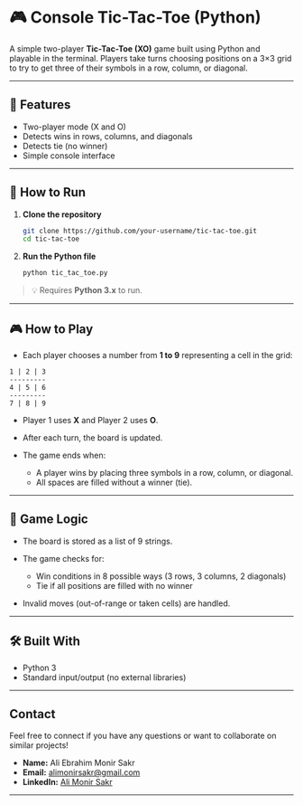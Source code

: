 # 🎮 Console Tic-Tac-Toe (Python)

A simple two-player **Tic-Tac-Toe (XO)** game built using Python and playable in the terminal. Players take turns choosing positions on a 3×3 grid to try to get three of their symbols in a row, column, or diagonal.

---

## 📌 Features

- Two-player mode (X and O)
- Detects wins in rows, columns, and diagonals
- Detects tie (no winner)
- Simple console interface

---

## 🚀 How to Run

1. **Clone the repository**
   ```bash
   git clone https://github.com/your-username/tic-tac-toe.git
   cd tic-tac-toe
    ```

2. **Run the Python file**

   ```bash
   python tic_tac_toe.py
   ```

> 💡 Requires **Python 3.x** to run.

---

## 🎮 How to Play

* Each player chooses a number from **1 to 9** representing a cell in the grid:

```
1 | 2 | 3
---------
4 | 5 | 6
---------
7 | 8 | 9
```

* Player 1 uses **X** and Player 2 uses **O**.
* After each turn, the board is updated.
* The game ends when:

  * A player wins by placing three symbols in a row, column, or diagonal.
  * All spaces are filled without a winner (tie).

---

## 🧠 Game Logic

* The board is stored as a list of 9 strings.
* The game checks for:

  * Win conditions in 8 possible ways (3 rows, 3 columns, 2 diagonals)
  * Tie if all positions are filled with no winner
* Invalid moves (out-of-range or taken cells) are handled.

---

## 🛠 Built With

* Python 3
* Standard input/output (no external libraries)

---

## **Contact**
Feel free to connect if you have any questions or want to collaborate on similar projects!  
- **Name:** Ali Ebrahim Monir Sakr  
- **Email:** alimonirsakr@gmail.com  
- **LinkedIn:** [Ali Monir Sakr](https://www.linkedin.com/in/ali-monir-sakr)  

---


